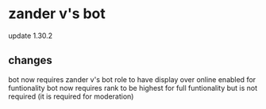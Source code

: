 # zander v's bot
update 1.30.2
## changes
bot now requires zander v's bot role to have display over online enabled for funtionality
bot now requires rank to be highest for full funtionality but is not required (it is required for moderation)
